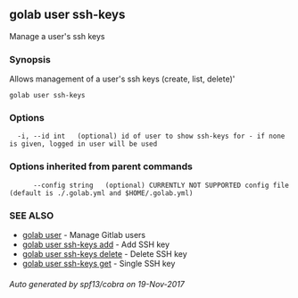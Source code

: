 ## golab user ssh-keys

Manage a user's ssh keys

### Synopsis


Allows management of a user's ssh keys (create, list, delete)'

```
golab user ssh-keys
```

### Options

```
  -i, --id int   (optional) id of user to show ssh-keys for - if none is given, logged in user will be used
```

### Options inherited from parent commands

```
      --config string   (optional) CURRENTLY NOT SUPPORTED config file (default is ./.golab.yml and $HOME/.golab.yml)
```

### SEE ALSO
* [golab user](golab_user.md)	 - Manage Gitlab users
* [golab user ssh-keys add](golab_user_ssh-keys_add.md)	 - Add SSH key
* [golab user ssh-keys delete](golab_user_ssh-keys_delete.md)	 - Delete SSH key
* [golab user ssh-keys get](golab_user_ssh-keys_get.md)	 - Single SSH key

###### Auto generated by spf13/cobra on 19-Nov-2017
